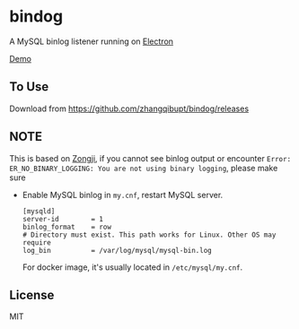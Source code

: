 # bindog
A MySQL binlog listener running on [Electron](https://github.com/electron/electron)

[Demo](http://recordit.co/b03IsTARFL)

## To Use
Download from https://github.com/zhangqibupt/bindog/releases

## NOTE
This is based on [Zongji](https://github.com/nevill/zongji), if you cannot see binlog output or encounter `Error: ER_NO_BINARY_LOGGING: You are not using binary logging`, please make sure
* Enable MySQL binlog in `my.cnf`, restart MySQL server.
  ```
  [mysqld]
  server-id        = 1
  binlog_format    = row
  # Directory must exist. This path works for Linux. Other OS may require
  log_bin          = /var/log/mysql/mysql-bin.log
  ```

  For docker image, it's usually located in `/etc/mysql/my.cnf`.

## License
MIT
